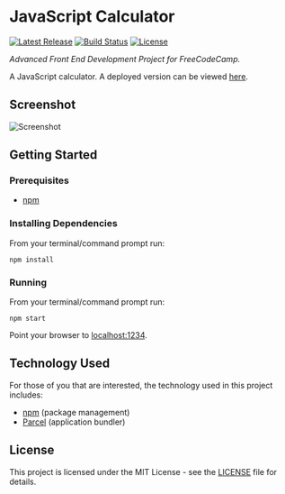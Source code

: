 # JavaScript Calculator

[![Latest Release](https://img.shields.io/github/release/vanillaSlice/JavaScriptCalculator.svg)](https://github.com/vanillaSlice/JavaScriptCalculator/releases/latest)
[![Build Status](https://img.shields.io/travis/com/vanillaSlice/JavaScriptCalculator/master.svg)](https://travis-ci.com/vanillaSlice/JavaScriptCalculator)
[![License](https://img.shields.io/github/license/vanillaSlice/JavaScriptCalculator.svg)](LICENSE)

*Advanced Front End Development Project for FreeCodeCamp.*

A JavaScript calculator. A deployed version can be viewed [here](https://javascriptcalculator.mikelowe.xyz/).

## Screenshot

![Screenshot](/images/screenshot-2.png)

## Getting Started

### Prerequisites

* [npm](https://www.npmjs.com/)

### Installing Dependencies

From your terminal/command prompt run:

```
npm install
```

### Running

From your terminal/command prompt run:

```
npm start
```

Point your browser to [localhost:1234](http://localhost:1234).

## Technology Used

For those of you that are interested, the technology used in this project includes:

* [npm](https://www.npmjs.com/) (package management)
* [Parcel](https://parceljs.org/) (application bundler)

## License

This project is licensed under the MIT License - see the [LICENSE](LICENSE) file for details.
